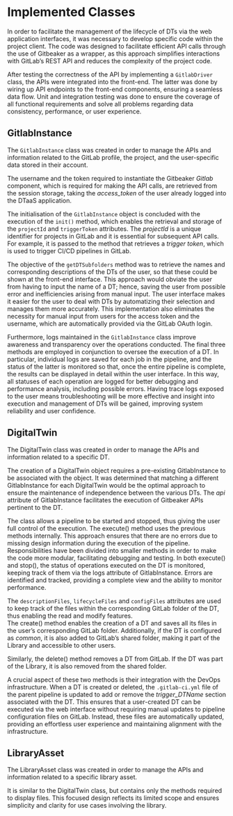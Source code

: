 # Implemented Classes

In order to facilitate the management of the lifecycle of DTs via the web
application interfaces, it was necessary to develop specific code within the
project client. The code was designed to facilitate efficient API calls through
the use of Gitbeaker as a wrapper, as this approach simplifies interactions
with GitLab’s REST API and reduces the complexity of the project code.

After testing the correctness of the API by implementing a `GitlabDriver`
class, the APIs were integrated into the front-end. The latter was done by
wiring up API endpoints to the front-end components, ensuring a seamless data
flow. Unit and integration testing was done to ensure the coverage of all
functional requirements and solve all problems regarding data consistency,
performance, or user experience.

## GitlabInstance

The `GitlabInstance` class was created in order to manage the APIs and
information related to the GitLab profile, the project, and the user-specific
data stored in their account.

The username and the token required to instantiate the Gitbeaker _Gitlab_
component, which is required for making the API calls, are retrieved from the
session storage, taking the _access_token_ of the user already logged into the
DTaaS application.

The initialisation of the `GitlabInstance` object is concluded with the
execution of the `init()` method, which enables the retrieval and storage of
the `projectId` and `triggerToken` attributes. The _projectId_ is a unique
identifier for projects in GitLab and it is essential for subsequent API calls.
For example, it is passed to the method that retrieves a _trigger token_,
which is used to trigger CI/CD pipelines in GitLab.

The objective of the `getDTSubfolders` method was to retrieve the names and
corresponding descriptions of the DTs of the user, so that these could be shown
at the front-end interface. This approach would obviate the user from having to
input the name of a DT; hence, saving the user from possible error and
inefficiencies arising from manual input. The user interface makes it easier
for the user to deal with DTs by automatizing their selection and manages them
more accurately. This implementation also eliminates the necessity for manual
input from users for the access token and the username, which are automatically
provided via the GitLab OAuth login.

Furthermore, logs maintained in the `GitlabInstance` class improve awareness
and transparency over the operations conducted. The final three methods are
employed in conjunction to oversee the execution of a DT. In particular,
individual logs are saved for each job in the pipeline, and the status of the
latter is monitored so that, once the entire pipeline is complete, the results
can be displayed in detail within the user interface. In this way, all statuses
of each operation are logged for better debugging and performance analysis,
including possible errors. Having trace logs exposed to the user means
troubleshooting will be more effective and insight into execution and
management of DTs will be gained, improving system reliability and user
confidence.

## DigitalTwin

The DigitalTwin class was created in order to manage the APIs and information
related to a specific DT.

The creation of a DigitalTwin object requires a pre-existing GitlabInstance to
be associated with the object. It was determined that matching a different
GitlabInstance for each DigitalTwin would be the optimal approach to ensure the
maintenance of independence between the various DTs. The _api_ attribute of
GitlabInstance facilitates the execution of Gitbeaker APIs pertinent to the DT.

The class allows a pipeline to be started and stopped, thus giving the user full
control of the execution. The execute() method uses the previous methods
internally. This approach ensures that there are no errors due to missing design
information during the execution of the pipeline. Responsibilities have been
divided into smaller methods in order to make the code more modular, facilitating
debugging and testing. In both execute() and stop(), the status of operations
executed on the DT is monitored, keeping track of them via the logs attribute of
GitlabInstance. Errors are identified and tracked, providing a complete view and
the ability to monitor performance.

The `descriptionFiles`, `lifecycleFiles` and `configFiles` attributes are used
to keep track of the files within the corresponding GitLab folder of the
DT, thus enabling the read and modify features.  
The create() method enables the creation of a DT and saves all its files
in the user’s corresponding GitLab folder. Additionally, if the DT is
configured as _common_, it is also added to GitLab’s shared folder,
making it part of the Library and accessible to other users.

Similarly, the delete() method removes a DT from GitLab. If the DT was
part of the Library, it is also removed from the shared folder.

A crucial aspect of these two methods is their integration with the
DevOps infrastructure. When a DT is created or deleted, the
`.gitlab-ci.yml` file of the parent pipeline is updated to add or remove
the _trigger_DTName_ section associated with the DT. This ensures that a
user-created DT can be executed via the web interface without requiring
manual updates to pipeline configuration files on GitLab. Instead, these
files are automatically updated, providing an effortless user experience
and maintaining alignment with the infrastructure.

## LibraryAsset

The LibraryAsset class was created in order to manage the APIs and information
related to a specific library asset.

It is similar to the DigitalTwin class, but contains only the methods required
to display files. This focused design reflects its limited scope and ensures
simplicity and clarity for use cases involving the library.
